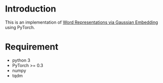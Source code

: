 # Introduction
This is an implementation of [Word Representations via Gaussian Embedding](https://arxiv.org/pdf/1412.6623.pdf) using PyTorch.

# Requirement
* python 3
* PyTorch >= 0.3
* numpy
* tqdm